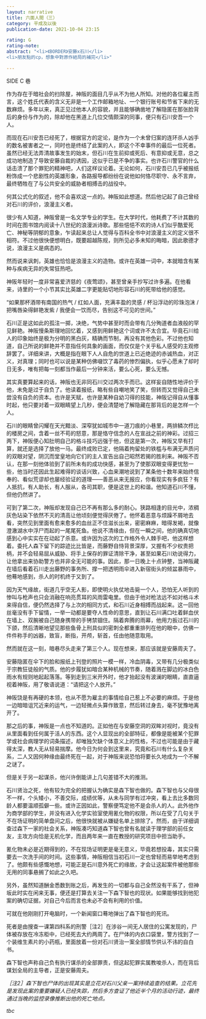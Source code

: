 ```yaml
---
layout: narrative
title: 六面人間（三）
category: 平成及以後
publication-date: 2021-10-04 23:15

rating: G
rating-note:
abstract: "<li>《BORDER》安藤x石川</li>
<li>朋友點的cp，想象中對原作結局的補完</li>"

---
```


SIDE C 巷
 
 
 
作为存在于暗社会的扫除屋，神阪的面目几乎从不为他人所知。对他的各位雇主而言，这个姓氏代表的含义无非是一个工作邮箱地址、一个银行账号和节省下来的无数麻烦。多年以来，真正见过他本人的容貌，并且能够确凿地了解隐匿在那张脸背后的身份与作为的，除却他在黑道上几位交情颇深的同事，便只有石川安吾一个人。
 
而现在石川安吾已经死了，根据官方的定论，是作为一个未曾归案的连环杀人凶手的数名被害者之一，同时也是终结了此案的人，即这个不幸事件的最后一位死者。虽然已经无法弄清故事发生的始末，但石川在生前抑或死后、有意抑或无意，总之成功地制造了导致安藤自裁的诱因，这似乎已是不争的事实。也许石川警官的什么话击溃了那个罪犯的精神吧，人们这样议论着。无论如何，石川安吾已几乎被报纸粉饰成一个悲剧性的英雄形象，各路报导都纷纷在说他如何恪尽职守、永不言弃，最终牺牲在了与公共安全的威胁者相搏击的战役中。
 
何其公式化的叙述，他不会喜欢这一点的。神阪如此想道。然后他记起了自己曾经对石川的评价，浪漫主义者。
 
很少有人知道，神阪曾是一名文学专业的学生。在大学时代，他耗费了不计其数的时间在图书馆内阅读十八世纪的浪漫派诗歌。那些悒悒不欢的诗人们似乎酷爱死亡、神秘等阴郁的意象，乍读起来总让人觉得与百科全书中对浪漫主义的定义很不相符。不过他很快便想明白，既要超越陈规，则所见必多未知的晦暗，因此歌德才说，浪漫主义是病态的。
 
然而说来讽刺，英雄也恰恰是浪漫主义的造物。或许在英雄一词中，本就暗含有某种与疾病无异的失常狂热吧。
 
神阪年轻时一度非常喜爱济慈的《夜莺颂》，甚至曾亲手抄写过许多遍。在他看来，诗里的一个小节其实比英雄二字更能贴切地形容石川的死带给他的感觉。
 
“如果那杯酒带有南国的热气 / 红如人面，充满丰盈的灵感 / 杯沿浮动的珍珠泡沫 / 把嘴唇染得鲜艳发紫 / 我便会一饮而尽，告别这不可见的世间。”
 
石川正是这如此的孤注一掷，决绝，气势中甚至时而会带有几分殉道者血液般的罕见鲜艳。神阪慢条斯理地回忆着，又感到用鲜艳这个词或许不太合宜。毕竟石川给人的印象始终是极为分明的黑白灰，精确而节制，再没有其他色彩。不过他也知道，自己所说的鲜艳并不意指任何具象的画面，而仅仅是个关乎私人感受的主观修辞罢了。详细来讲，大概是指在眼下人人自危的世道上已近绝迹的赤诚热血，对正义，对真理；同时也可以说是某种仿佛啜饮了毒药的惨烈偏执，似乎心愿未了却时日无多，唯有把每一刻都当作最后一分钟来活，要么心死，要么无憾。
 
其实真要算起来的话，神阪也无非同石川交过两次手而已。这样妄自随性地评价于他，未免是过于自负了。他读着报纸，略有些自嘲地笑了笑，但转而又觉得自己未尝没有自负的资本。也许是天赋，也许是某种自幼习得的技能，神阪记得自从懂事时起，他只要对着一双眼睛望上几秒，便会清楚地了解隐藏在那背后的是怎样一个人。
 
石川的眼睛曾闪耀在天光黯淡、深窄犹如城市中一道刀痕的小巷里，两排鳞次栉比的楼房之间，含着一丝不苟的怒意，那是恪守信念的人在宣战之前的神彩。过招三两下，神阪便心知肚明自己的格斗技巧远强于他，但这是第一次，神阪又早有打算，就还是选择了放他一马。最终成败已定，他隔着拘留处的铁槛与布满无声质问的双眼对望，阴沉而堂皇地向它们的主人宣告出自己昭然若揭的胜利来。神阪不否认，在那一刻他体验到了前所未有的成功快感，甚至为了使那双眼变得更忧愁一些，他当时还因此生起难得的谈话兴致，心血来潮地说到了某条他十数年来始终信奉的、看似荒谬却也屡经验证的道理——善恶从来无报应，你看现实有多疯狂？有人抵抗，有人助长，有人服从，各司其职，便是这世上的和谐。他知道石川不懂，但他仍然讲了。
 
可到了第二次，神阪却发现自己已不再有那么多的耐心。狭路相逢的目光中，浓稠灰色玷染下依然不灭的清高让他顷刻便觉得厌倦了。他怀着恶意与烦躁不屑地去看，突然见到里面有愈来愈多的血丝正不住滋长出来，密密麻麻，暗得发褐，就像澄澈湖水中浮尸而起的一尾尾死鱼。他说不清缘由，但在一瞬之间，他的确真切地感到心中实实在在动起了杀意。或许因为这次的工作格外令人棘手吧，他这样想着。委托人森下留下的踪迹比比皆是，而藤野自恃背景深厚，又握有不少权贵把柄，并不会轻易屈从威胁、将手上保存的罪证清除干净，甚至如果石川劝说得力，让他拿出来协助警方也并非全无可能的事。因此，那一日晚上十点钟整，当神阪藏在墙后看着石川走出藤野的事务所、撑一把透明雨伞进入新宿街头的倾盆暴雨中，他蓦地感到，杀人的时机终于又到了。
 
因为天气缘故，街道几乎空无人影，即使明火执仗地击毙一个人，恐怕无人听到的惨叫与枪声也只会消融在响亮贯耳的风雨雷电里。但由于他对枪法远不如对格斗术来得自信，便仍然选择了与上次的相同方式，和石川近身相搏而战起来。这一回他丝毫没有手下留情，一举一动都是要夺人性命的意思，直到让石川满口吐着鲜血伏在墙上、双腕被自己随身携带的手铐禁锢住。隔着奔腾的雨幕，他用力扳过石川的下颌，然后清晰地望见那些鱼骨上刑具似的密刺全都重重排列在他的眼中，仿佛一件件称手的凶器，致盲，断指，开颅，斩首，任由他随意取用。
 
然而就在这一刻，暗巷尽头走来了第三个人。现在想来，那应该就是安藤周夫了。
 
安藤隐匿在伞下的脸和报纸上刊登的照片一模一样，冷血阴毒，又带有几分极类似于宗教狂徒般的气质。他的步履犹如暗合某种机械的节奏，随着溅在脚边的冰白色雨水有规则地起起落落。等到走到三米开外时，他才抬起没有波澜的眼睛，直直逼视着神阪，用了敬语说道：“请把这个人放开。”
 
神阪饶是有再硬的本领，也从不愿为雇主的事情给自己惹上不必要的麻烦。于是他一边暗暗诅咒近来的运气，一边轻微点头算作致意，然后转过身去，毫不犹豫地离开了。
 
那之后的事，神阪是一点也不知道的。正如他在与安藤空洞的双眸对视时，竟没有从里面看到任何属于活人的东西。这个人显现出的全部特征，都像是能被某个犯罪学或社会病理学的词条描述，却唯独欠缺个体意义上的性格，不过也可能是由于藏得太深，教人无从轻易揣摩。他今日为何会到这里来，究竟和石川有什么复杂关系，二人又因何种缘由最终死在一起，对于神阪来说恐怕将要长久地成为一个不解之谜了。
 
但是关于另一起谋杀，他兴许倒能讲上几句差错不大的推测。
 
石川贤治之死，他有较为完全的把握认为确实是森下智也做的。森下智也与父母很不一样，个头矮小，不善交际，成绩优等，从未与同学有过冲突，看上去比多数同龄人都要温顺孤僻一些。或许正因如此，警察便笃定他不是会杀人的人。此外他作为商学部的学生，并没有进入化学实验室使用氰化物的权限，所以在受了几句关于不在场证明的简单盘问之后，他很快就被从嫌疑名单上排除了。然而，由于详细调查过森下一家的社会关系，神阪凑巧知道森下智也曾有名就读于理学部的前任女友，主攻方向恰是无机化学，而且两年来一直在教授的研究项目中担当助手。
 
氰化物未必是近期得到的，不在现场证明更是毫无意义，毕竟若想投毒，其实只需要去一次洗手间的时间。这些事情，神阪相信当初石川一定也曾轻而易举地考虑到了。他颇有些感慨地想，可能正是石川意外死亡的缘故，才会让这起案件被他那些无用的同事悬搁了如此之久吧。
 
另外，虽然知道酬金悉数到账之后，再发生的一切都与自己全然没有干系了，但神坂此时实在闲来无事，便还是打算去关注一下森下智也的现状。如果能够找到他犯案的确切证据，对自己今后而言也未必不会有利用的价值。
 
可就在他刚刚打开电脑时，一个新闻窗口蓦地弹出了森下智也的死讯。
 
死者是由搜查一课第四科系的刑警［注2］在涉谷一间无人居住的公寓发现的，尸体被存放在冷冻柜中，已经死去大约两周了。在尸体的内衣口袋里，警方找到了一个装维生素片的小药瓶，里面放着一份对石川贤治一案全部情节供认不讳的自白书。
 
森下智也声称自己负有执行谋杀的全部罪责，但这起犯罪实属教唆杀人，而在背后谋划全局的主导者，正是安藤周夫。
 
 
 
<i>［注2］森下智也尸体的出现其实是立花对石川父亲一案持续追查的结果。立花先是发现此案的重要嫌疑人已经失踪，然后多方查证了他近半个月的活动行迹，最终通过当晚的监控录像推断出他的死亡地点。

tbc
